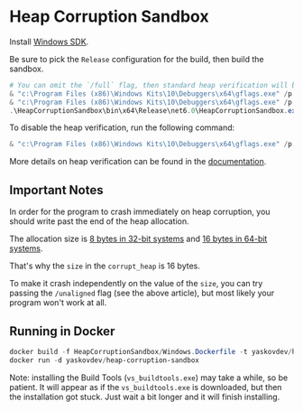 # Heap Corruption Sandbox

Install [Windows SDK](https://developer.microsoft.com/en-us/windows/downloads/windows-sdk/).

Be sure to pick the `Release` configuration for the build, then build the sandbox.

```powershell
# You can omit the `/full` flag, then standard heap verification will be enabled
& "c:\Program Files (x86)\Windows Kits\10\Debuggers\x64\gflags.exe" /p /enable HeapCorruptionSandbox.exe /full
& "c:\Program Files (x86)\Windows Kits\10\Debuggers\x64\gflags.exe" /p
.\HeapCorruptionSandbox\bin\x64\Release\net6.0\HeapCorruptionSandbox.exe; $LastExitCode
```

To disable the heap verification, run the following command:

```powershell
& "c:\Program Files (x86)\Windows Kits\10\Debuggers\x64\gflags.exe" /p /disable HeapCorruptionSandbox.exe
```

More details on heap verification can be found in the [documentation](https://learn.microsoft.com/en-us/windows-hardware/drivers/debugger/gflags-and-pageheap).

## Important Notes

In order for the program to crash immediately on heap corruption, you should write past the end of the heap allocation.

The allocation size
is [8 bytes in 32-bit systems](https://learn.microsoft.com/en-us/troubleshoot/developer/visualstudio/cpp/libraries/pageheap-detect-memory-errors)
and [16 bytes in 64-bit systems](https://devblogs.microsoft.com/oldnewthing/20170410-00/?p=95935).

That's why the `size` in the `corrupt_heap` is 16 bytes.

To make it crash independently on the value of the `size`, you can try passing the `/unaligned` flag (see the above article), but most likely your program won't
work at all.

## Running in Docker

```powershell
docker build -f HeapCorruptionSandbox/Windows.Dockerfile -t yaskovdev/heap-corruption-sandbox .
docker run -d yaskovdev/heap-corruption-sandbox
```

Note: installing the Build Tools (`vs_buildtools.exe`) may take a while, so be patient. It will appear as if the
`vs_buildtools.exe` is downloaded, but then the installation got stuck. Just wait a bit longer and it will finish
installing.

